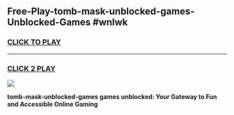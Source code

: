 
## Free-Play-tomb-mask-unblocked-games-Unblocked-Games #wnlwk
<h3>
<a href="https://news.freeplayer.one?title=tomb-mask-unblocked-games&ref=8M">CLICK TO PLAY</a></h3>
<hr>

<h3>
<a href="https://news.freeplayer.one?title=tomb-mask-unblocked-games&ref=8M">CLICK 2 PLAY</a>
  
</h3>

<a href="https://news.freeplayer.one?title=tomb-mask-unblocked-games&ref=8M"><img src="https://clearcache.store/games.png"></a>


**tomb-mask-unblocked-games games unblocked: Your Gateway to Fun and Accessible Online Gaming**
